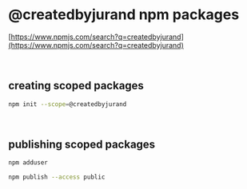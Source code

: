 # @createdbyjurand npm packages

[https://www.npmjs.com/search?q=createdbyjurand](https://www.npmjs.com/search?q=createdbyjurand)

&nbsp;

## creating scoped packages

```bash
npm init --scope=@createdbyjurand
```

&nbsp;

## publishing scoped packages

```bash
npm adduser
```

```bash
npm publish --access public
```
